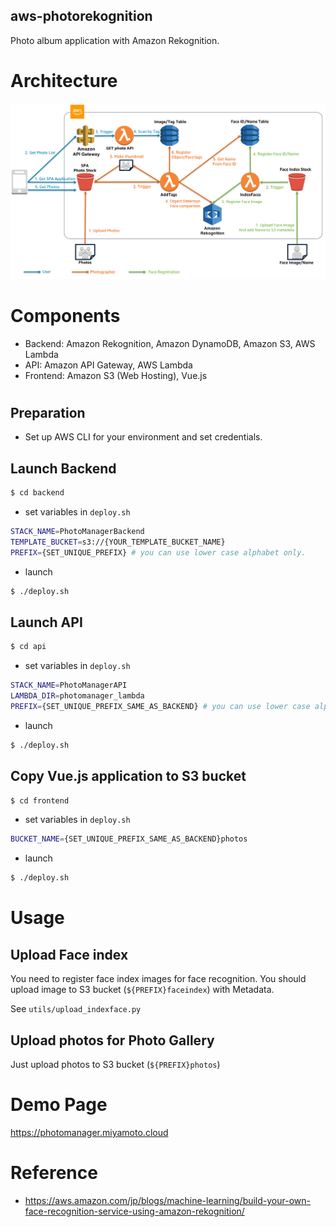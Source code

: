 aws-photorekognition
---

Photo album application with Amazon Rekognition.

# Architecture

![Architecture](photomanager.png)

# Components

- Backend: Amazon Rekognition, Amazon DynamoDB, Amazon S3, AWS Lambda
- API: Amazon API Gateway, AWS Lambda
- Frontend: Amazon S3 (Web Hosting), Vue.js


# 

## Preparation

- Set up AWS CLI for your environment and set credentials.

## Launch Backend

```bash
$ cd backend
```

- set variables in `deploy.sh`

```bash
STACK_NAME=PhotoManagerBackend
TEMPLATE_BUCKET=s3://{YOUR_TEMPLATE_BUCKET_NAME}
PREFIX={SET_UNIQUE_PREFIX} # you can use lower case alphabet only.
```

- launch

```bash
$ ./deploy.sh
```

## Launch API

```bash
$ cd api
```

- set variables in `deploy.sh`

```bash
STACK_NAME=PhotoManagerAPI
LAMBDA_DIR=photomanager_lambda
PREFIX={SET_UNIQUE_PREFIX_SAME_AS_BACKEND} # you can use lower case alphabet only.
```

- launch

```bash
$ ./deploy.sh
```

## Copy Vue.js application to S3 bucket

```bash
$ cd frontend
```

- set variables in `deploy.sh`

```bash
BUCKET_NAME={SET_UNIQUE_PREFIX_SAME_AS_BACKEND}photos
```

- launch

```bash
$ ./deploy.sh
```

# Usage

## Upload Face index

You need to register face index images for face recognition.
You should upload image to S3 bucket (`${PREFIX}faceindex`) with Metadata.

See `utils/upload_indexface.py`

## Upload photos for Photo Gallery

Just upload photos to S3 bucket (`${PREFIX}photos`)


# Demo Page

https://photomanager.miyamoto.cloud

# Reference

- https://aws.amazon.com/jp/blogs/machine-learning/build-your-own-face-recognition-service-using-amazon-rekognition/
